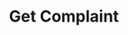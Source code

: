 ---
title: Get Complaint
excerpt: Returns information about a single complaint.
api:
  file: complaints.json
  operationId: getComplaint
deprecated: false
hidden: false
metadata:
  title: ''
  description: ''
  robots: index
next:
  description: ''
---